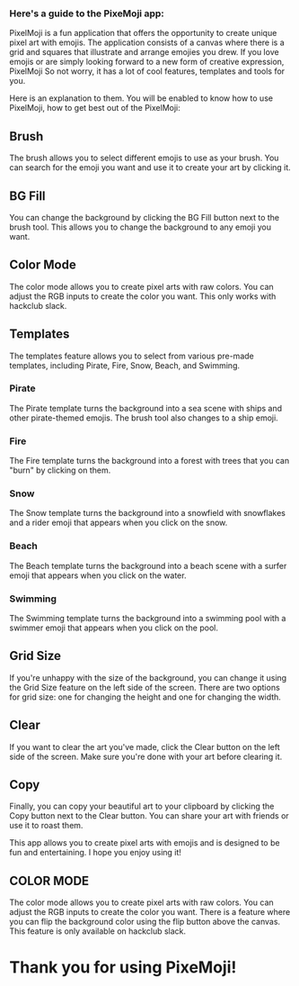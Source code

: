 ### Here's a guide to the PixeMoji app:
PixelMoji is a fun application that offers the opportunity to create unique pixel art with emojis. The application consists of a canvas where there is a grid and squares that illustrate and arrange emojies you drew. If you love emojis or are simply looking forward to a new form of creative expression, PixelMoji So not worry, it has a lot of cool features, templates and tools for you.

Here is an explanation to them. You will be enabled to know how to use PixelMoji, how to get best out of the PixelMoji:

## Brush
The brush allows you to select different emojis to use as your brush. You can search for the emoji you want and use it to create your art by clicking it.

## BG Fill
You can change the background by clicking the BG Fill button next to the brush tool. This allows you to change the background to any emoji you want.

## Color Mode
The color mode allows you to create pixel arts with raw colors. You can adjust the RGB inputs to create the color you want. This only works with hackclub slack.

## Templates
The templates feature allows you to select from various pre-made templates, including Pirate, Fire, Snow, Beach, and Swimming.

### Pirate
The Pirate template turns the background into a sea scene with ships and other pirate-themed emojis. The brush tool also changes to a ship emoji.

### Fire
The Fire template turns the background into a forest with trees that you can "burn" by clicking on them.

### Snow
The Snow template turns the background into a snowfield with snowflakes and a rider emoji that appears when you click on the snow.

### Beach
The Beach template turns the background into a beach scene with a surfer emoji that appears when you click on the water.

### Swimming
The Swimming template turns the background into a swimming pool with a swimmer emoji that appears when you click on the pool.


## Grid Size
If you're unhappy with the size of the background, you can change it using the Grid Size feature on the left side of the screen. There are two options for grid size: one for changing the height and one for changing the width.

## Clear
If you want to clear the art you've made, click the Clear button on the left side of the screen. Make sure you're done with your art before clearing it.

## Copy
Finally, you can copy your beautiful art to your clipboard by clicking the Copy button next to the Clear button. You can share your art with friends or use it to roast them.

This app allows you to create pixel arts with emojis and is designed to be fun and entertaining. I hope you enjoy using it!

## COLOR MODE

The color mode allows you to create pixel arts with raw colors. You can adjust the RGB inputs to create the color you want. There is a feature where you can flip the background color using the flip button above the canvas. This feature is only available on hackclub slack.
  
  
  
# Thank you for using PixeMoji!

